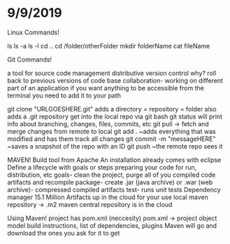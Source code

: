 # 9/9/2019

Linux Commands!

ls
ls -a
ls -l
cd ..
cd /folder/otherFolder
mkdir folderName
cat fileName

Git Commands!

a tool for source code management
distributive version control
why? roll back to previous versions of code base
collaboration- working on different part of an application
if you want anything to be accessible from the terminal
you need to add it to your path

git clone "URLGOESHERE.git"
adds a directory = repository = folder
also adds a .git repository
get into the local repo via git bash
git status will print info about branching, changes, files, commits, etc
git pull -> fetch and merge changes from remote to local
git add . ~adds everything that was modified and has them track all changes
git commit -m "messageHERE" ~saves a snapshot of the repo with an ID
git push ~the remote repo sees it

MAVEN!
Build tool from Apache
An installation already comes with eclipse
Define a lifecycle with goals or steps
preparing your code for run, distribution, etc
goals- clean the project, purge all of you compiled code artifacts and recompile
package- create .jar (java archive) or .war (web archive)- compressed compiled artifacts
test- runs unit tests
Dependency manager
15.1 Million Artifacts up in the cloud for your use
local maven repository -> .m2 
maven central repository is in the cloud

Using Maven!
project has pom.xml (neccesity)
pom.xml -> project object model
build instructions, list of dependencies, plugins
Maven will go and download the ones you ask for it to get
